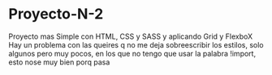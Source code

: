# Proyecto-N-2
Proyecto mas Simple con HTML, CSS y SASS y aplicando Grid y FlexboX
Hay un problema con las queires q no me deja sobreescribir los estilos, solo algunos pero muy pocos, en los que no tengo que usar la palabra 
!import, esto nose muy bien porq pasa
